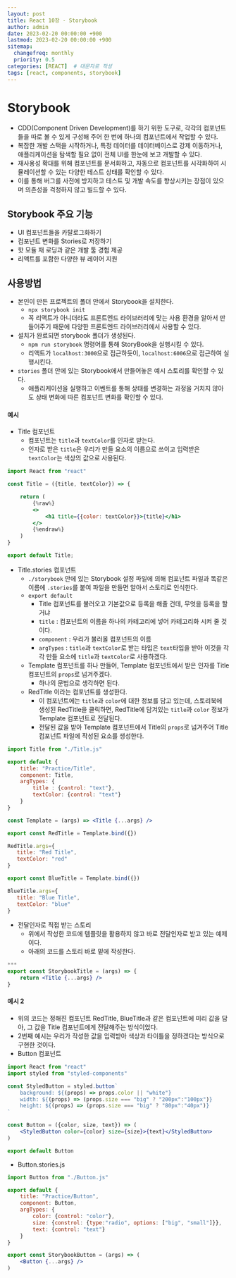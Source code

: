```yaml
---
layout: post
title: React 10장 - Storybook
author: admin
date: 2023-02-20 00:00:00 +900
lastmod: 2023-02-20 00:00:00 +900
sitemap:
  changefreq: monthly
  priority: 0.5
categories: [REACT]  # 대문자로 작성
tags: [react, components, storybook]
---
```

# Storybook
- CDD(Component Driven Development)를 하기 위한 도구로, 각각의 컴포넌트들을 따로 볼 수 있게 구성해 주어 한 번에 하나의 컴포넌트에서 작업할 수 있다.
- 복잡한 개발 스택을 시작하거나, 특정 데이터를 데이터베이스로 강제 이동하거나, 애플리케이션을 탐색할 필요 없이 전체 UI를 한눈에 보고 개발할 수 있다.
- 재사용성 확대를 위해 컴포넌트를 문서화하고, 자동으로 컴포넌트를 시각화하여 시뮬레이션할 수 있는 다양한 테스트 상태를 확인할 수 있다.
- 이를 통해 버그를 사전에 방지하고 테스트 및 개발 속도를 향상시키는 장점이 있으며 의존성을 걱정하지 않고 빌드할 수 있다.


## Storybook 주요 기능
- UI 컴포넌트들을 카탈로그화하기
- 컴포넌트 변화를 Stories로 저장하기
- 핫 모듈 재 로딩과 같은 개발 툴 경험 제공
- 리액트를 포함한 다양한 뷰 레이어 지원


## 사용방법
- 본인이 만든 프로젝트의 폴더 안에서 Storybook을 설치한다.
  - `npx storybook init`
  - 꼭 리액트가 아니더라도 프론트엔드 라이브러리에 맞는 사용 환경을 알아서 만들어주기 때문에 다양한 프론트엔드 라이브러리에서 사용할 수 있다.
- 설치가 완료되면 storybook 폴더가 생성된다.
  - `npm run storybook` 명령어를 통해 StoryBook을 실행시킬 수 있다.
  - 리액트가 `localhost:3000`으로 접근하듯이, `localhost:6006`으로 접근하여 실행시킨다.
- `stories` 폴더 안에 있는 Storybook에서 만들어놓은 예시 스토리를 확인할 수 있다.
  - 애플리케이션을 실행하고 이벤트를 통해 상태를 변경하는 과정을 거치지 않아도 상태 변화에 따른 컴포넌트 변화를 확인할 수 있다.


#### 예시
- Title 컴포넌트
  - 컴포넌트는 `title`과 `textColor`를 인자로 받는다.
  - 인자로 받은 `title`은 우리가 만들 요소의 이름으로 쓰이고 입력받은 `textColor`는 색상의 값으로 사용된다.



```jsx
import React from "react"

const Title = ({title, textColor}) => {

    return (
        {%raw%}
        <>
            <h1 title={{color: textColor}}>{title}</h1>
        </>
        {%endraw%}
    )
}

export default Title;
```


- Title.stories 컴포넌트
  - `./storybook` 안에 있는 Storybook 설정 파일에 의해 컴포넌트 파일과 똑같은 이름에 `.stories`를 붙여 파일을 만들면 알아서 스토리로 인식한다.
  - `export default`
    - Title 컴포넌트를 불러오고 기본값으로 등록을 해줄 건데, 무엇을 등록을 할 거냐
    - `title` : 컴포넌트의 이름을 하나의 카테고리에 넣어 카테고리화 시켜 줄 것이다.
    - `component` : 우리가 불러올 컴포넌트의 이름
    - `argTypes` : `title`과 `textColor`로 받는 타입은 `text`타입을 받아 이것을 각각 만들 요소에 `title`과 `textColor`로 사용하겠다.
  - Template 컴포넌트를 하나 만들어, Template 컴포넌트에서 받은 인자를 Title 컴포넌트의 `props`로 넘겨주겠다.
    - 하나의 문법으로 생각하면 된다.
  - RedTitle 이라는 컴포넌트를 생성한다.
    - 이 컴포넌트에는 `title`과 `color`에 대한 정보를 담고 있는데, 스토리북에 생성된 RedTitle을 클릭하면, RedTitle에 담겨있는 `title`과 `color` 정보가 Template 컴포넌트로 전달된다.
    - 전달된 값을 받아 Template 컴포넌트에서 Title의 `props`로 넘겨주어 Title 컴포넌트 파일에 작성된 요소를 생성한다.



```jsx
import Title from "./Title.js"

export default {
    title: "Practice/Title",
    component: Title,
    argTypes: {
        title : {control: "text"},
        textColor: {control: "text"}
    }
}

const Template = (args) => <Title {...args} />

export const RedTitle = Template.bind({})

RedTitle.args={
   title: "Red Title",
   textColor: "red"
}

export const BlueTitle = Template.bind({})

BlueTitle.args={
   title: "Blue Title",
   textColor: "blue"
}
```


- 전달인자로 직접 받는 스토리
  - 위에서 작성한 코드에 템플릿을 활용하지 않고 바로 전달인자로 받고 있는 예제이다.
  - 아래의 코드를 스토리 바로 밑에 작성한다.



```jsx
***
export const StorybookTitle = (args) => {
    return <Title {...args} />
}
```



#### 예시 2
- 위의 코드는 정해진 컴포넌트 RedTitle, BlueTitle과 같은 컴포넌트에 미리 값을 담아, 그 값을 Title 컴포넌트에게 전달해주는 방식이었다.
- 2번째 예시는 우리가 작성한 값을 입력받아 색상과 타이틀을 정하겠다는 방식으로 구현한 것이다.
- Button 컴포넌트



```jsx
import React from "react"
import styled from "styled-components"

const StyledButton = styled.button`
    background: ${(props) => props.color || "white"}
    width: ${(props) => (props.size === "big" ? "200px":"100px")}
    height: ${(props) => (props.size === "big" ? "80px":"40px")}
`

const Button = ({color, size, text}) => (
    <StyledButton color={color} size={size}>{text}</StyledButton>
)

export default Button
```



- Button.stories.js



```jsx
import Button from "./Button.js"

export default {
    title: "Practice/Button",
    component: Button,
    argTypes: {
        color: {control: "color"},
        size: {constrol: {type:"radio", options: ["big", "small"]}},
        text: {control: "text"}
    }
}

export const StorybookButton = (args) => (
    <Button {...args} />
)
```